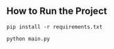 ## How to Run the Project

```angular2html
pip install -r requirements.txt
```
```angular2html
python main.py
```
